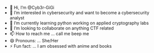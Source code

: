 - 👋 Hi, I’m @Cyb3r-GiGi
- 👀 I’m interested in cybersecurity and want to become a cybersecurity analyst 
- 🌱 I’m currently learning python working on applied cryptography labs
- 💞️ I’m looking to collaborate on anything CTF related
- 📫 How to reach me ... call me beep me 
- 😄 Pronouns: ... She/Her
- ⚡ Fun fact: ... I am obsessed with anime and books

<!---
Cyb3r-GiGi/Cyb3r-GiGi is a ✨ special ✨ repository because its `README.md` (this file) appears on your GitHub profile.
You can click the Preview link to take a look at your changes.
--->
